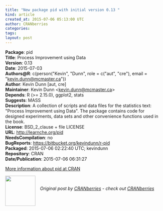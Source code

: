 ```yaml
---
title: "New package pid with initial version 0.13 "
kind: article
created_at: 2015-07-06 05:13:00 UTC
author: CRANberries
categories: 
tags: 
layout: post
---
```

<strong>Package</strong>: pid<br>
<strong>Title</strong>: Process Improvement using Data<br>
<strong>Version</strong>: 0.13<br>
<strong>Date</strong>: 2015-07-03<br>
<strong>Authors@R</strong>: c(person("Kevin", "Dunn", role = c("aut", "cre"),
email = "kevin.dunn@mcmaster.ca"))<br>
<strong>Author</strong>: Kevin Dunn [aut, cre]<br>
<strong>Maintainer</strong>: Kevin Dunn &lt;kevin.dunn@mcmaster.ca&gt;<br>
<strong>Depends</strong>: R (&gt;= 2.15.0), ggplot2, stats<br>
<strong>Suggests</strong>: MASS<br>
<strong>Description</strong>: A collection of scripts and data files for the statistics text:
"Process Improvement using Data". The package contains code for designed
experiments, data sets and other convenience functions used in the book.<br>
<strong>License</strong>: BSD_2_clause + file LICENSE<br>
<strong>URL</strong>: http://learnche.org/pid<br>
<strong>NeedsCompilation</strong>: no<br>
<strong>BugReports</strong>: https://bitbucket.org/kevindunn/r-pid<br>
<strong>Packaged</strong>: 2015-07-06 02:22:40 UTC; kevindunn<br>
<strong>Repository</strong>: CRAN<br>
<strong>Date/Publication</strong>: 2015-07-06 06:31:27<br>

<p>
<a href="http://cran.r-project.org/web/packages/pid/index.html">More information about pid at CRAN</a><div class="author">
  <img src="" style="width: 96px; height: 96;">
  <span style="position: absolute; padding: 32px 15px;">
    <i>Original post by <a href="http://twitter.com/">CRANberries</a> - check out <a href="http://dirk.eddelbuettel.com/cranberries">CRANberries   </a></i>
  </span>
</div>
